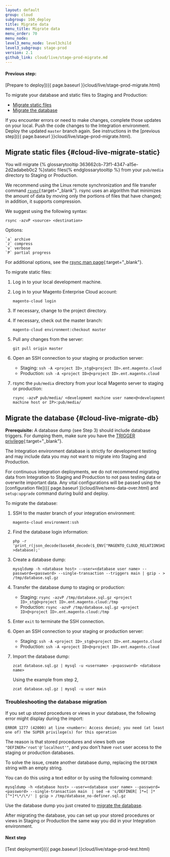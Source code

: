 ```yaml
---
layout: default
group: cloud
subgroup: 160_deploy
title: Migrate data
menu_title: Migrate data
menu_order: 70
menu_node:
level3_menu_node: level3child
level3_subgroup: stage-prod
version: 2.1
github_link: cloud/live/stage-prod-migrate.md
---
```


#### Previous step:
[Prepare to deploy]({{ page.baseurl }}cloud/live/stage-prod-migrate.html)

To migrate your database and static files to Staging and Production:

*	[Migrate static files](#cloud-live-migrate-static)
*	[Migrate the database](#cloud-live-migrate-db)

If you encounter errors or need to make changes, complete those updates on your local. Push the code changes to the Integration environment. Deploy the updated `master` branch again. See instructions in the [previous step]({{ page.baseurl }}cloud/live/stage-prod-migrate.html).

## Migrate static files {#cloud-live-migrate-static}
You will migrate {% glossarytooltip 363662cb-73f1-4347-a15e-2d2adabeb0c2 %}static files{% endglossarytooltip %} from your `pub/media` directory to Staging or Production.

We recommend using the Linux remote synchronization and file transfer command [`rsync`](https://en.wikipedia.org/wiki/Rsync){:target="_blank"}. rsync uses an algorithm that minimizes the amount of data by moving only the portions of files that have changed; in addition, it supports compression.

We suggest using the following syntax:

	rsync -azvP <source> <destination>

Options:

	`a` archive
	`z` compress
	`v` verbose
	`P` partial progress

For additional options, see the [rsync man page](http://linux.die.net/man/1/rsync){:target="_blank"}.

To migrate static files:

1.	Log in to your local development machine.
2.	Log in to your Magento Enterprise Cloud account:

		magento-cloud login
3.	If necessary, change to the project directory.
4.	If necessary, check out the master branch:

		magento-cloud environment:checkout master
5.	Pull any changes from the server:

		git pull origin master
6.	Open an SSH connection to your staging or production server:

	*	Staging: `ssh -A <project ID>_stg@<project ID>.ent.magento.cloud`
	*	Production: `ssh -A <project ID>@<project ID>.ent.magento.cloud`
6.	rsync the `pub/media` directory from your local Magento server to staging or production:

		rsync -azvP pub/media/ <developmemt machine user name>@<development machine host or IP>:pub/media/

## Migrate the database {#cloud-live-migrate-db}

**Prerequisite:** A database dump (see Step 3) should include database triggers. For dumping them, make sure you have the [TRIGGER privilege](https://dev.mysql.com/doc/refman/5.7/en/privileges-provided.html#priv_trigger){:target="_blank"}.

The Integration environment database is strictly for development testing and may include data you may not want to migrate into Staging and Production.

For continuous integration deployments, we do not recommend migrating data from Integration to Staging and Production to not pass testing data or overwrite important data. Any vital configurations will be passed using the [configuration file]({{ page.baseurl }}cloud/live/sens-data-over.html) and `setup:upgrade` command during build and deploy.

To migrate the database:

1.	SSH to the master branch of your integration environment:

		magento-cloud environment:ssh
2.	Find the database login information:

		php -r 'print_r(json_decode(base64_decode($_ENV["MAGENTO_CLOUD_RELATIONSHIPS"]))->database);'
3.	Create a database dump:

		mysqldump -h <database host> --user=<database user name> --password=<password> --single-transaction --triggers main | gzip - > /tmp/database.sql.gz
4.	Transfer the database dump to staging or production:

	*	Staging: `rsync -azvP /tmp/database.sql.gz <project ID>_stg@<project ID>.ent.magento.cloud:/tmp`
	*	Production: `rsync -azvP /tmp/database.sql.gz <project ID>@<project ID>.ent.magento.cloud:/tmp`
8.	Enter `exit` to terminate the SSH connection.
9.	Open an SSH connection to your staging or production server:

	*	Staging: `ssh -A <project ID>_stg@<project ID>.ent.magento.cloud`
	*	Production: `ssh -A <project ID>@<project ID>.ent.magento.cloud`
10.	Import the database dump:

		zcat database.sql.gz | mysql -u <username> -p<password> <database name>

	Using the example from step 2,

		zcat database.sql.gz | mysql -u user main

### Troubleshooting the database migration
If you set up stored procedures or views in your database, the following error might display during the import:

	ERROR 1277 (42000) at line <number>: Access denied; you need (at least one of) the SUPER privilege(s) for this operation

The reason is that stored procedures and views both use `"DEFINER='root'@'localhost'"`, and you don't have `root` user access to the staging or production databases.

To solve the issue, create another database dump, replacing the `DEFINER` string with an empty string.

You can do this using a text editor or by using the following command:

	mysqldump -h <database host> --user=<database user name> --password=<password> --single-transaction main  | sed -e 's/DEFINER[ ]*=[ ]*[^*]*\*/\*/' | gzip > /tmp/database_no-definer.sql.gz

Use the database dump you just created to [migrate the database](#cloud-live-migrate-db).

<div class="bs-callout bs-callout-info" id="info">
  <p>After migrating the database, you can set up your stored procedures or views in Staging or Production the same way you did in your Integration environment.</p>
</div>

#### Next step
[Test deployment]({{ page.baseurl }}cloud/live/stage-prod-test.html)
